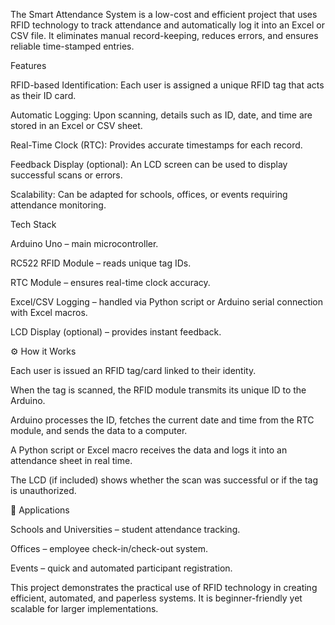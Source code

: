   The Smart Attendance System is a low-cost and efficient project that uses RFID technology to track attendance and automatically log it into an Excel or CSV file. It eliminates manual record-keeping, reduces errors, and ensures reliable time-stamped entries.

Features

RFID-based Identification: Each user is assigned a unique RFID tag that acts as their ID card.

Automatic Logging: Upon scanning, details such as ID, date, and time are stored in an Excel or CSV sheet.

Real-Time Clock (RTC): Provides accurate timestamps for each record.

Feedback Display (optional): An LCD screen can be used to display successful scans or errors.

Scalability: Can be adapted for schools, offices, or events requiring attendance monitoring.

 Tech Stack

Arduino Uno – main microcontroller.

RC522 RFID Module – reads unique tag IDs.

RTC Module – ensures real-time clock accuracy.

Excel/CSV Logging – handled via Python script or Arduino serial connection with Excel macros.

LCD Display (optional) – provides instant feedback.

⚙️ How it Works

Each user is issued an RFID tag/card linked to their identity.

When the tag is scanned, the RFID module transmits its unique ID to the Arduino.

Arduino processes the ID, fetches the current date and time from the RTC module, and sends the data to a computer.

A Python script or Excel macro receives the data and logs it into an attendance sheet in real time.

The LCD (if included) shows whether the scan was successful or if the tag is unauthorized.

📂 Applications

Schools and Universities – student attendance tracking.

Offices – employee check-in/check-out system.

Events – quick and automated participant registration.

This project demonstrates the practical use of RFID technology in creating efficient, automated, and paperless systems. It is beginner-friendly yet scalable for larger implementations.
